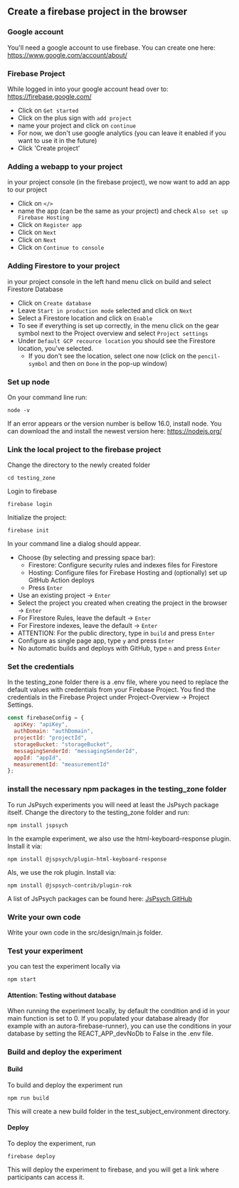 ## Create a firebase project in the browser

### Google account

You'll need a google account to use firebase. You can create one here:
https://www.google.com/account/about/

### Firebase Project

While logged in into your google account head over to:
https://firebase.google.com/

- Click on `Get started`
- Click on the plus sign with `add project`
- name your project and click on `continue`
- For now, we don't use google analytics (you can leave it enabled if you want to use it in the future)
- Click 'Create project'

### Adding a webapp to your project

in your project console (in the firebase project), we now want to add an app to our project

- Click on `</>`
- name the app (can be the same as your project) and check `Also set up Firebase Hosting`
- Click on `Register app`
- Click on `Next`
- Click on `Next`
- Click on `Continue to console`

### Adding Firestore to your project

in your project console in the left hand menu click on build and select Firestore Database

- Click on `Create database`
- Leave `Start in production mode` selected and click on `Next`
- Select a Firestore location and click on `Enable`
- To see if everything is set up correctly, in the menu click on the gear symbol next to the Project overview and
  select `Project settings`
- Under `Default GCP recource location` you should see the Firestore location, you've selected.
    - If you don't see the location, select one now (click on the `pencil-symbol` and then on `Done` in the pop-up
      window)

### Set up node

On your command line run:

```shell
node -v
```

If an error appears or the version number is bellow 16.0, install node. You can download the and install the newest
version here:
https://nodejs.org/

### Link the local project to the firebase project

Change the directory to the newly created folder

```shell
cd testing_zone
```

Login to firebase

```shell
firebase login
```

Initialize the project:

```shell
firebase init
```

In your command line a dialog should appear.

- Choose (by selecting and pressing space bar):
    - Firestore: Configure security rules and indexes files for Firestore
    - Hosting: Configure files for Firebase Hosting and (optionally) set up GitHub Action deploys
    - Press `Enter`
- Use an existing project -> `Enter`
- Select the project you created when creating the project in the browser -> `Enter`
- For Firestore Rules, leave the default -> `Enter`
- For Firestore indexes, leave the default -> `Enter`
- ATTENTION: For the public directory, type in `build` and press `Enter`
- Configure as single page app, type `y` and press `Enter`
- No automatic builds and deploys with GitHub, type `n` and press `Enter`

### Set the credentials
In the testing_zone folder there is a .env file, where you need to replace the default values with credentials from your Firebase Project.
You find the credentials in the Firebase Project under Project-Overview -> Project Settings.

```javascript
const firebaseConfig = {
  apiKey: "apiKey",
  authDomain: "authDomain",
  projectId: "projectId",
  storageBucket: "storageBucket",
  messagingSenderId: "messagingSenderId",
  appId: "appId",
  measurementId: "measurementId"
};
```

### install the necessary npm packages in the testing_zone folder

To run JsPsych experiments you will need at least the JsPsych package itself. Change the directory to the testing_zone folder and run:

```shell
npm install jspsych
```

In the example experiment, we also use the html-keyboard-response plugin. Install it via:

```shell
npm install @jspsych/plugin-html-keyboard-response
```

Als, we use the rok plugin. Install via:

```shell
npm install @jspsych-contrib/plugin-rok
```

A list of JsPsych packages can be found here: [JsPsych GitHub](https://github.com/jspsych/jsPsych)

### Write your own code

Write your own code in the src/design/main.js folder.

### Test your experiment

you can test the experiment locally via

```shell
npm start
```

#### Attention: Testing without database

When running the experiment locally, by default the condition and id in your main function is set to 0. If you populated
your database already (for example with an autora-firebase-runner), you can use the conditions in your database by
setting the REACT_APP_devNoDb to False in the .env file.

### Build and deploy the experiment

#### Build

To build and deploy the experiment run

```shell
npm run build
```

This will create a new build folder in the test_subject_environment directory.

#### Deploy

To deploy the experiment, run

```shell
firebase deploy
```

This will deploy the experiment to firebase, and you will get a link where participants can access it.